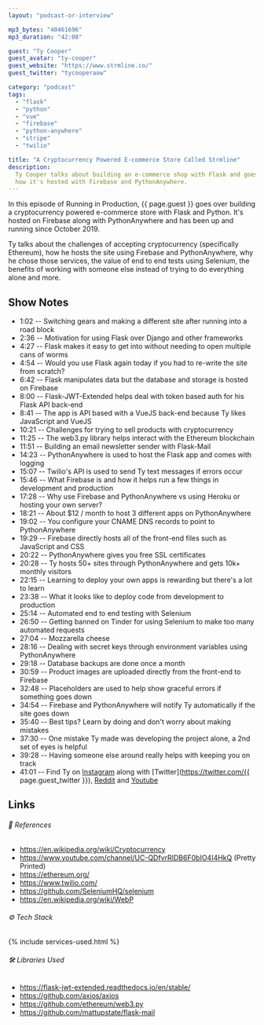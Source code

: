 ```yaml
---
layout: "podcast-or-interview"

mp3_bytes: "40461696"
mp3_duration: "42:08"

guest: "Ty Cooper"
guest_avatar: "ty-cooper"
guest_website: "https://www.strmline.co/"
guest_twitter: "tycooperaow"

category: "podcast"
tags:
  - "flask"
  - "python"
  - "vue"
  - "firebase"
  - "python-anywhere"
  - "stripe"
  - "twilio"

title: "A Cryptocurrency Powered E-commerce Store Called Strmline"
description:
  Ty Cooper talks about building an e-commerce shop with Flask and goes over
  how it's hosted with Firebase and PythonAnywhere.
---
```


In this episode of Running in Production, {{ page.guest }} goes over building a
cryptocurrency powered e-commerce store with Flask and Python. It's hosted on
Firebase along with PythonAnywhere and has been up and running since October
2019.

Ty talks about the challenges of accepting cryptocurrency (specifically
Ethereum), how he hosts the site using Firebase and PythonAnywhere, why he
chose those services, the value of end to end tests using Selenium, the
benefits of working with someone else instead of trying to do everything alone
and more.

## Show Notes

- 1:02 -- Switching gears and making a different site after running into a road block
- 2:36 -- Motivation for using Flask over Django and other frameworks
- 4:27 -- Flask makes it easy to get into without needing to open multiple cans of worms
- 4:54 -- Would you use Flask again today if you had to re-write the site from scratch?
- 6:42 -- Flask manipulates data but the database and storage is hosted on Firebase
- 8:00 -- Flask-JWT-Extended helps deal with token based auth for his Flask API back-end
- 8:41 -- The app is API based with a VueJS back-end because Ty likes JavaScript and VueJS
- 10:21 -- Challenges for trying to sell products with cryptocurrency
- 11:25 -- The web3.py library helps interact with the Ethereum blockchain
- 11:51 -- Building an email newsletter sender with Flask-Mail
- 14:23 -- PythonAnywhere is used to host the Flask app and comes with logging
- 15:07 -- Twilio's API is used to send Ty text messages if errors occur
- 15:46 -- What Firebase is and how it helps run a few things in development and production
- 17:28 -- Why use Firebase and PythonAnywhere vs using Heroku or hosting your own server?
- 18:21 -- About $12 / month to host 3 different apps on PythonAnywhere
- 19:02 -- You configure your CNAME DNS records to point to PythonAnywhere
- 19:29 -- Firebase directly hosts all of the front-end files such as JavaScript and CSS
- 20:22 -- PythonAnywhere gives you free SSL certificates
- 20:28 -- Ty hosts 50+ sites through PythonAnywhere and gets 10k+ monthly visitors
- 22:15 -- Learning to deploy your own apps is rewarding but there's a lot to learn
- 23:38 -- What it looks like to deploy code from development to production
- 25:14 -- Automated end to end testing with Selenium
- 26:50 -- Getting banned on Tinder for using Selenium to make too many automated requests
- 27:04 -- Mozzarella cheese
- 28:16 -- Dealing with secret keys through environment variables using PythonAnywhere
- 29:18 -- Database backups are done once a month
- 30:59 -- Product images are uploaded directly from the front-end to Firebase
- 32:48 -- Placeholders are used to help show graceful errors if something goes down
- 34:54 -- Firebase and PythonAnywhere will notify Ty automatically if the site goes down
- 35:40 -- Best tips? Learn by doing and don't worry about making mistakes
- 37:30 -- One mistake Ty made was developing the project alone, a 2nd set of eyes is helpful
- 39:28 -- Having someone else around really helps with keeping you on track
- 41:01 -- Find Ty on [Instagram](https://www.instagram.com/tycoo_aow/) along
  with [Twitter](https://twitter.com/{{ page.guest_twitter }}),
  [Reddit](https://www.reddit.com/user/tycooperaow) and
  [Youtube](https://www.youtube.com/channel/UCLxaPajGVw9K-gH9O69a0nw)

## Links

###### 📄 References

- <https://en.wikipedia.org/wiki/Cryptocurrency>
- <https://www.youtube.com/channel/UC-QDfvrRIDB6F0bIO4I4HkQ> (Pretty Printed)
- <https://ethereum.org/>
- <https://www.twilio.com/>
- <https://github.com/SeleniumHQ/selenium>
- <https://en.wikipedia.org/wiki/WebP>

###### ⚙️ Tech Stack

{% include services-used.html %}

###### 🛠 Libraries Used

- <https://flask-jwt-extended.readthedocs.io/en/stable/>
- <https://github.com/axios/axios>
- <https://github.com/ethereum/web3.py>
- <https://github.com/mattupstate/flask-mail>
